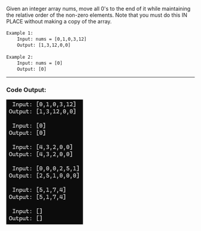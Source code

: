 Given an integer array nums, move all 0's to the end of it while maintaining the relative order of the non-zero elements.
Note that you must do this IN PLACE without making a copy of the array.

    Example 1:
        Input: nums = [0,1,0,3,12]
        Output: [1,3,12,0,0]
    
    Example 2:
        Input: nums = [0]
        Output: [0]

---
### Code Output:
![Code Output](Output.png)
